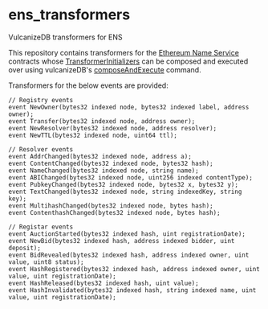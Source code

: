 # ens_transformers
VulcanizeDB transformers for ENS

This repository contains transformers for the [Ethereum Name Service](https://ens.domains) contracts whose [TransformerInitializers](https://github.com/vulcanize/maker-vulcanizedb/blob/compose_and_execute/libraries/shared/transformer/event_transformer.go#L33)
can be composed and executed over using vulcanizeDB's [composeAndExecute](https://github.com/vulcanize/maker-vulcanizedb/blob/compose_and_execute/cmd/composeAndExecute.go) command.

Transformers for the below events are provided:
```
// Registry events
event NewOwner(bytes32 indexed node, bytes32 indexed label, address owner);
event Transfer(bytes32 indexed node, address owner);
event NewResolver(bytes32 indexed node, address resolver);
event NewTTL(bytes32 indexed node, uint64 ttl);

// Resolver events
event AddrChanged(bytes32 indexed node, address a);
event ContentChanged(bytes32 indexed node, bytes32 hash);
event NameChanged(bytes32 indexed node, string name);
event ABIChanged(bytes32 indexed node, uint256 indexed contentType);
event PubkeyChanged(bytes32 indexed node, bytes32 x, bytes32 y);
event TextChanged(bytes32 indexed node, string indexedKey, string key);
event MultihashChanged(bytes32 indexed node, bytes hash);
event ContenthashChanged(bytes32 indexed node, bytes hash);

// Registar events
event AuctionStarted(bytes32 indexed hash, uint registrationDate);
event NewBid(bytes32 indexed hash, address indexed bidder, uint deposit);
event BidRevealed(bytes32 indexed hash, address indexed owner, uint value, uint8 status);
event HashRegistered(bytes32 indexed hash, address indexed owner, uint value, uint registrationDate);
event HashReleased(bytes32 indexed hash, uint value);
event HashInvalidated(bytes32 indexed hash, string indexed name, uint value, uint registrationDate);
```